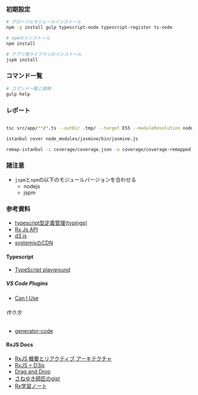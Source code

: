 



### 初期設定


```sh
# グローバルモジュールインストール
npm -g install gulp typescript-node typescript-register ts-node

# npmのインストール
npm install

# アプリ用ライブラリのインストール
jspm install

```

### コマンド一覧

```sh
# コマンド一覧と説明
gulp help

```

### レポート

```sh

tsc src/app/**/*.ts --outDir .tmp/ --target ES5 --moduleResolution node --sourceMap

istanbul cover node_modules/jasmine/bin/jasmine.js

remap-istanbul -i coverage/coverage.json -o coverage/coverage-remapped.json

```

### 諸注意

 + `jspm`と`npm`の以下のモジュールバージョンを合わせる
   + nodejs
   + jspm

### 参考資料

 + [typescript型定義管理(typings)](https://github.com/typings/typings)
 + [Rx Js API](http://rxmarbles.com/)
 + [d3.js](https://d3js.org/) 
 + [systemjsのCDN](https://cdnjs.com/libraries/systemjs)

#### Typescript

 + [TypeScript playground](http://www.typescriptlang.org/play/)

##### VS Code Plugins

 + [Can I Use](https://marketplace.visualstudio.com/items?itemName=akamud.vscode-caniuse)

###### 作り方

 + [generator-code](https://github.com/Microsoft/vscode-generator-code)

#### RxJS Docs

 + [RxJS 概要とリアクティブ アーキテクチャ](https://speakerdeck.com/dsuket/rxjsgai-yao-toriakuteihu-akitekutiya)
 + [RxJS + D3js](https://github.com/Reactive-Extensions/RxJS/tree/master/examples/d3)
 + [Drag and Drop](https://github.com/Reactive-Extensions/RxJS/blob/master/examples/dragndrop/dragndrop.js) 
 + [さねゆき師匠のgist](https://gist.github.com/saneyuki/be133d505b1eb91b4c72)
 + [Rx学習ノート](http://wilfrem.github.io/learn_rx/index.html)
